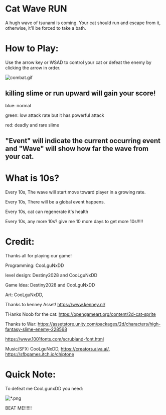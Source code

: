 

# Cat Wave RUN

A hugh wave of tsunami is coming. Your cat should run and escape from it, otherwise, it'll be forced to take a bath.

# How to Play:

Use the arrow key or WSAD to control your cat or defeat the enemy by clicking the arrow in order.


![combat.gif](///raw/c4b/94/z/50246.gif)


## killing slime or run upward will gain your score!

blue: normal

green: low attack rate but it has powerful attack

red: deadly and rare slime

## "Event" will indicate the current occurring event and "Wave" will show how far the wave from your cat.

# What is 10s?

Every 10s, The wave will start move toward player in a growing rate. 

Every 10s, There will be a global event happens.

Every 10s, cat can regenerate it's health

Every 10s, any more 10s? give me 10 more days to get more 10s!!!!!


# Credit:

Thanks all for playing our game!

Programming: CooLguNxDD

level design: Destiny2028 and CooLguNxDD

Game Idea: Destiny2028 and CooLguNxDD

Art: CooLguNxDD,

Thanks to kenney Asset! https://www.kenney.nl/

THanks Noob for the cat: https://opengameart.org/content/2d-cat-sprite

Thanks to War: https://assetstore.unity.com/packages/2d/characters/high-fantasy-slime-enemy-228568

https://www.1001fonts.com/scrubland-font.html

Music/SFX: CooLguNxDD, https://creators.aiva.ai/, https://sfbgames.itch.io/chiptone

# Quick Note:

To defeat me CooLgunxDD you need:

![*.png](https://media.discordapp.net/attachments/1020501461295190079/1026440766253432962/unknown.png?width=1197&height=669)

BEAT ME!!!!!!
